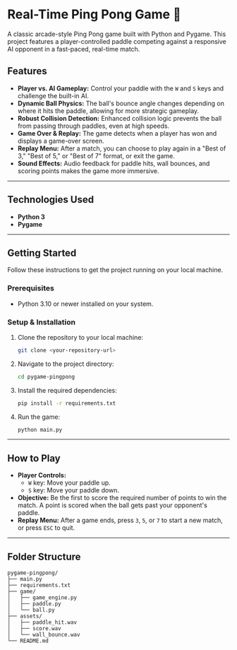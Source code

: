 # Real-Time Ping Pong Game 🏓

A classic arcade-style Ping Pong game built with Python and Pygame. This project features a player-controlled paddle competing against a responsive AI opponent in a fast-paced, real-time match.



## Features

* **Player vs. AI Gameplay:** Control your paddle with the `W` and `S` keys and challenge the built-in AI.
* **Dynamic Ball Physics:** The ball's bounce angle changes depending on where it hits the paddle, allowing for more strategic gameplay.
* **Robust Collision Detection:** Enhanced collision logic prevents the ball from passing through paddles, even at high speeds.
* **Game Over & Replay:** The game detects when a player has won and displays a game-over screen.
* **Replay Menu:** After a match, you can choose to play again in a "Best of 3," "Best of 5," or "Best of 7" format, or exit the game.
* **Sound Effects:** Audio feedback for paddle hits, wall bounces, and scoring points makes the game more immersive.

---

## Technologies Used

* **Python 3**
* **Pygame**

---

## Getting Started

Follow these instructions to get the project running on your local machine.

### **Prerequisites**

* Python 3.10 or newer installed on your system.

### **Setup & Installation**

1.  Clone the repository to your local machine:
    ```bash
    git clone <your-repository-url>
    ```

2.  Navigate to the project directory:
    ```bash
    cd pygame-pingpong
    ```

3.  Install the required dependencies:
    ```bash
    pip install -r requirements.txt
    ```

4.  Run the game:
    ```bash
    python main.py
    ```

---

## How to Play

* **Player Controls:**
    * `W` key: Move your paddle up.
    * `S` key: Move your paddle down.
* **Objective:** Be the first to score the required number of points to win the match. A point is scored when the ball gets past your opponent's paddle.
* **Replay Menu:** After a game ends, press `3`, `5`, or `7` to start a new match, or press `ESC` to quit.

---


## Folder Structure

```
pygame-pingpong/
├── main.py
├── requirements.txt
├── game/
│   ├── game_engine.py
│   ├── paddle.py
│   └── ball.py
├── assets/
│   ├── paddle_hit.wav
│   ├── score.wav
│   └── wall_bounce.wav
└── README.md
```
